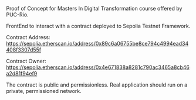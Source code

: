 Proof of Concept for Masters In Digital Transformation course offered by PUC-Rio.

FrontEnd to interact with a contract deployed to Sepolia Testnet Framework.

Contract Address: 
https://sepolia.etherscan.io/address/0x89c6a06755be8ce794c4994ead34408f3307d55f

Contract Owner: 
https://sepolia.etherscan.io/address/0x4e671838a8281c790ac3465a8cb46a2d81f94ef9

The contract is public and permissionless.
Real application should run on a private, permissioned network.
